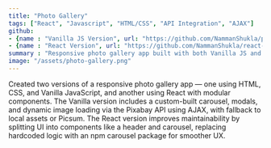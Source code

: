 ```yaml
---
title: "Photo Gallery"
tags: ["React", "Javascript", "HTML/CSS", "API Integration", "AJAX"]
github: 
- {name : "Vanilla JS Version", url: "https://github.com/NammanShukla/photogallery" }
- {name : "React Version", url: "https://github.com/NammanShukla/react-gallery" }
summary : "Responsive photo gallery app built with both Vanilla JS and React, featuring modals, carousels, and dynamic image fetching via APIs."
image: "/assets/photo-gallery.png"
---
```


Created two versions of a responsive photo gallery app — one using HTML, CSS, and Vanilla JavaScript, and another using React with modular components. The Vanilla version includes a custom-built carousel, modals, and dynamic image loading via the Pixabay API using AJAX, with fallback to local assets or Picsum. The React version improves maintainability by splitting UI into components like a header and carousel, replacing hardcoded logic with an npm carousel package for smoother UX.

